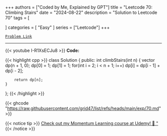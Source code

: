
+++
authors = ["Coded by Me, Explained by GPT"]
title = "Leetcode 70: Climbing Stairs"
date = "2024-08-22"
description = "Solution to Leetcode 70"
tags = [
    
]
categories = [
    "Easy"
]
series = ["Leetcode"]
+++



[`Problem Link`](https://leetcode.com/problems/climbing-stairs/description/)

---
{{< youtube I-R1XsECJu8 >}}
**Code:**

{{< highlight cpp >}}
class Solution {
public:
    int climbStairs(int n) {
        vector<int> dp(n  + 1, 0);
        dp[0] = 1;
        dp[1] = 1;
        for(int i = 2; i < n + 1; i++)
        dp[i] = dp[i - 1] + dp[i - 2];
        
        return dp[n];
    }
};
{{< /highlight >}}

{{< ghcode "https://raw.githubusercontent.com/grid47/list/refs/heads/main/exp/70.md" >}}

{{< notice tip >}}
[Check out my Momentum Learning course at Udemy! 🚀 "](https://www.udemy.com/course/blind-75-the-data-structures-and-algorithms-essentials/)
{{< /notice >}}

